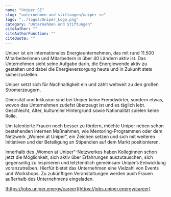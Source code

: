 ```yaml
---
name: "Uniper SE"
slug: "unternehmen-und-stiftungen/uniper-se"
logo: "../logos/Uniper_Logo.png"
category: "Unternehmen und Stiftungen"
citeAuthor: ""
citeAuthorFunction: ""
citeQuote: ""
---
```


Uniper ist ein internationales Energieunternehmen, das mit rund 11.500 Mitarbeiterinnen und Mitarbeitern in über 40 Ländern aktiv ist. Das Unternehmen sieht seine Aufgabe darin, die Energiewende aktiv zu gestalten und dabei die Energieversorgung heute und in Zukunft stets sicherzustellen.

Uniper setzt sich für Nachhaltigkeit ein und zählt weltweit zu den großen Stromerzeugern.

Diversität und Inklusion sind bei Uniper keine Fremdwörter, sondern etwas, wovon das Unternehmen zutiefst überzeugt ist und es täglich lebt. Geschlecht, Alter, kultureller Hintergrund sowie Nationalität spielen keine Rolle.

Um talentierte Frauen noch besser zu fördern, möchte Uniper neben schon bestehenden internen Maßnahmen, wie Mentoring-Programmen oder dem Netzwerk „Women at Uniper“, ein Zeichen setzen und sich mit weiteren Initiativen und der Beteiligung an Stipendien auf dem Markt positionieren.

Innerhalb des „Women at Uniper“-Netzwerkes haben Kolleginnen schon jetzt die Möglichkeit, sich aktiv über Erfahrungen auszutauschen, sich gegenseitig zu inspirieren und letztendlich gemeinsam Uniper‘s Entwicklung voranzutreiben. Hierfür bietet das Unternehmen eine Vielzahl von Events und Workshops. Zu zukünftigen Veranstaltungen werden auch Frauen außerhalb des Unternehmens eingeladen.

[https://jobs.uniper.energy/career](https://jobs.uniper.energy/career)
